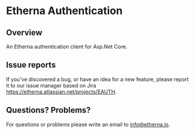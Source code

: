 Etherna Authentication
======================

Overview
--------

An Etherna authentication client for Asp.Net Core.

Issue reports
-------------

If you've discovered a bug, or have an idea for a new feature, please report it to our issue manager based on Jira https://etherna.atlassian.net/projects/EAUTH.

Questions? Problems?
---------------------

For questions or problems please write an email to [info@etherna.io](mailto:info@etherna.io).
